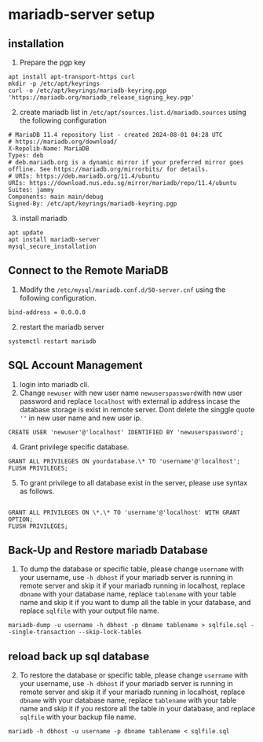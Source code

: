 # mariadb-server setup

## installation

1. Prepare the pgp key

```
apt install apt-transport-https curl
mkdir -p /etc/apt/keyrings
curl -o /etc/apt/keyrings/mariadb-keyring.pgp 'https://mariadb.org/mariadb_release_signing_key.pgp'
```

2. create mariadb list in `/etc/apt/sources.list.d/mariadb.sources` using the following configuration

```
# MariaDB 11.4 repository list - created 2024-08-01 04:28 UTC
# https://mariadb.org/download/
X-Repolib-Name: MariaDB
Types: deb
# deb.mariadb.org is a dynamic mirror if your preferred mirror goes offline. See https://mariadb.org/mirrorbits/ for details.
# URIs: https://deb.mariadb.org/11.4/ubuntu
URIs: https://download.nus.edu.sg/mirror/mariadb/repo/11.4/ubuntu
Suites: jammy
Components: main main/debug
Signed-By: /etc/apt/keyrings/mariadb-keyring.pgp
```

3. install mariadb

```
apt update
apt install mariadb-server
mysql_secure_installation
```

## Connect to the Remote MariaDB

1. Modify the `/etc/mysql/mariadb.conf.d/50-server.cnf` using the following configuration.

```
bind-address = 0.0.0.0
```

2. restart the mariadb server

```
systemctl restart mariadb
```

## SQL Account Management

1. login into mariadb cli.
2. Change `newuser` with new user name `newuserspassword`with new user password and replace `localhost` with external ip address incase the database storage is exist in remote server. Dont delete the singgle quote `''` in new user name and new user ip.

```
CREATE USER 'newuser'@'localhost' IDENTIFIED BY 'newuserspassword';
```

4. Grant privilege specific database.

```
GRANT ALL PRIVILEGES ON yourdatabase.\* TO 'username'@'localhost';
FLUSH PRIVILEGES;

```

5. To grant privilege to all database exist in the server, please use syntax as follows.

```

GRANT ALL PRIVILEGES ON \*.\* TO 'username'@'localhost' WITH GRANT OPTION;
FLUSH PRIVILEGES;

```

## Back-Up and Restore mariadb Database

1. To dump the database or specific table, please change `username` with your username, use `-h dbhost` if your mariadb server is running in remote server and skip it if your mariadb running in localhost, replace `dbname` with your database name, replace `tablename` with your table name and skip it if you want to dump all the table in your database, and replace `sqlfile` with your output file name.

```
mariadb-dump -u username -h dbhost -p dbname tablename > sqlfile.sql --single-transaction --skip-lock-tables

```

## reload back up sql database

2. To restore the database or specific table, please change `username` with your username, use `-h dbhost` if your mariadb server is running in remote server and skip it if your mariadb running in localhost, replace `dbname` with your database name, replace `tablename` with your table name and skip it if you restore all the table in your database, and replace `sqlfile` with your backup file name.

```
mariadb -h dbhost -u username -p dbname tablename < sqlfile.sql
```
